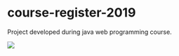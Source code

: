 # course-register-2019
Project developed during java web programming course.

![](CourseProject.gif)
